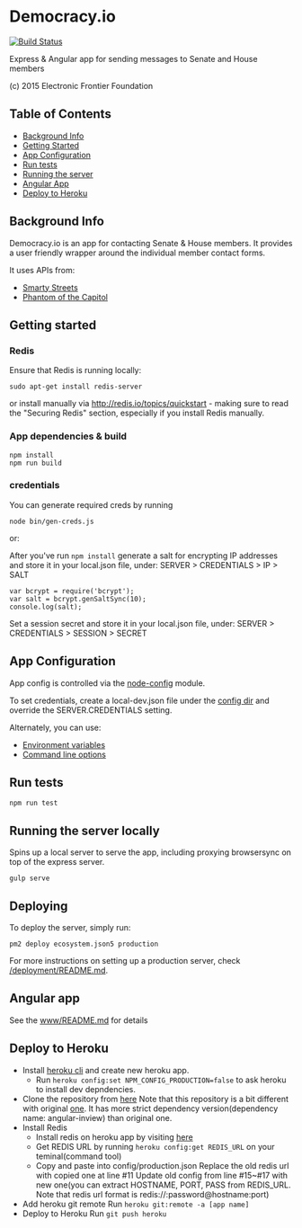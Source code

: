 Democracy.io
============

[![Build Status](https://travis-ci.org/EFForg/democracy.io.svg?branch=master)](https://travis-ci.org/EFForg/democracy.io)

Express & Angular app for sending messages to Senate and House members

(c) 2015 Electronic Frontier Foundation

## Table of Contents

* [Background Info](#background-info)
* [Getting Started](#getting-started)
* [App Configuration](#app-configuration)
* [Run tests](#run-tests)
* [Running the server](#running-the-server)
* [Angular App](#angular-app)
* [Deploy to Heroku](#deploy-to-heroku)

## Background Info

Democracy.io is an app for contacting Senate & House members. It provides a user friendly wrapper around the individual member contact forms.

It uses APIs from:
* [Smarty Streets](https://smartystreets.com/docs)
* [Phantom of the Capitol](https://github.com/EFForg/phantom-of-the-capitol)

## Getting started

### Redis

Ensure that Redis is running locally:
```
sudo apt-get install redis-server
```
or install manually via http://redis.io/topics/quickstart - making sure to read the "Securing Redis" section, especially if you install Redis manually.

### App dependencies & build

```
npm install
npm run build
```

### credentials

You can generate required creds by running

```
node bin/gen-creds.js
```

or:

After you've run `npm install` generate a salt for encrypting IP addresses and store it in your local.json file, under: SERVER > CREDENTIALS > IP > SALT

```
var bcrypt = require('bcrypt');
var salt = bcrypt.genSaltSync(10);
console.log(salt);
```

Set a session secret and store it in your local.json file, under: SERVER > CREDENTIALS > SESSION > SECRET

## App Configuration

App config is controlled via the [node-config](https://github.com/lorenwest/node-config) module.

To set credentials, create a local-dev.json file under the [config dir](/config) and override the SERVER.CREDENTIALS setting.

Alternately, you can use:
* [Environment variables](https://github.com/lorenwest/node-config/wiki/Environment-Variables)
* [Command line options](https://github.com/lorenwest/node-config/wiki/Command-Line-Overrides)

## Run tests

```
npm run test
```

## Running the server locally

Spins up a local server to serve the app, including proxying browsersync on top of the express server.

```
gulp serve
```

## Deploying

To deploy the server, simply run:

```
pm2 deploy ecosystem.json5 production
```

For more instructions on setting up a production server, check [/deployment/README.md](deployment/README.md).

## Angular app

See the [www/README.md](/www/README.md) for details

## Deploy to Heroku

 - Install [heroku cli](https://devcenter.heroku.com/articles/heroku-cli) and create new heroku app.
   - Run `heroku config:set NPM_CONFIG_PRODUCTION=false` to ask heroku to install dev depndencies.
 - Clone the repository from [here](https://github.com/sujameslin/democracy.io)
Note that this repository is a bit different with original [one](https://github.com/EFForg/democracy.io).
It has more strict dependency version(dependency name: angular-inview) than original one.
 - Install Redis
    - Install redis on heroku app by visiting [here](https://elements.heroku.com/addons/heroku-redis)
    - Get REDIS URL by running `heroku config:get REDIS_URL` on your teminal(command tool)
    - Copy and paste into config/production.json
        Replace the old redis url with copied one at line #11
        Update old config from line #15~#17 with new one(you can extract HOSTNAME, PORT, PASS from REDIS_URL. Note that redis url format is redis://:password@hostname:port)
 - Add heroku git remote
    Run `heroku git:remote -a [app name]`
 - Deploy to Heroku
    Run `git push heroku`
